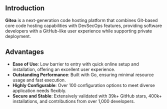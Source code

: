 ## Introduction

**Gitea** is a next-generation code hosting platform that combines Git-based core code hosting capabilities with DevSecOps features, providing software developers with a GitHub-like user experience while supporting private deployment.

## Advantages

- **Ease of Use**: Low barrier to entry with quick online setup and installation, offering an excellent user experience.
- **Outstanding Performance**: Built with Go, ensuring minimal resource usage and fast execution.
- **Highly Configurable**: Over 100 configuration options to meet diverse application needs flexibly.
- **Secure and Stable**: Extensively validated with 39k+ GitHub stars, 400k+ installations, and contributions from over 1,000 developers.
